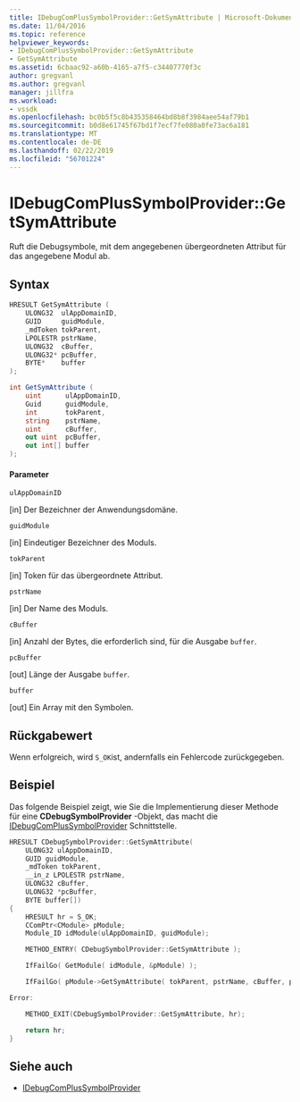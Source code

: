 ```yaml
---
title: IDebugComPlusSymbolProvider::GetSymAttribute | Microsoft-Dokumentation
ms.date: 11/04/2016
ms.topic: reference
helpviewer_keywords:
- IDebugComPlusSymbolProvider::GetSymAttribute
- GetSymAttribute
ms.assetid: 6cbaac92-a60b-4165-a7f5-c34407770f3c
author: gregvanl
ms.author: gregvanl
manager: jillfra
ms.workload:
- vssdk
ms.openlocfilehash: bc0b5f5c8b435358464bd8b8f3984aee54af79b1
ms.sourcegitcommit: b0d8e61745f67bd1f7ecf7fe080a0fe73ac6a181
ms.translationtype: MT
ms.contentlocale: de-DE
ms.lasthandoff: 02/22/2019
ms.locfileid: "56701224"
---
```

# <a name="idebugcomplussymbolprovidergetsymattribute"></a>IDebugComPlusSymbolProvider::GetSymAttribute
Ruft die Debugsymbole, mit dem angegebenen übergeordneten Attribut für das angegebene Modul ab.

## <a name="syntax"></a>Syntax

```cpp
HRESULT GetSymAttribute (
    ULONG32  ulAppDomainID,
    GUID     guidModule,
    _mdToken tokParent,
    LPOLESTR pstrName,
    ULONG32  cBuffer,
    ULONG32* pcBuffer,
    BYTE*    buffer
);
```

```csharp
int GetSymAttribute (
    uint      ulAppDomainID,
    Guid      guidModule,
    int       tokParent,
    string    pstrName,
    uint      cBuffer,
    out uint  pcBuffer,
    out int[] buffer
);
```

#### <a name="parameters"></a>Parameter
`ulAppDomainID`

 [in] Der Bezeichner der Anwendungsdomäne.

`guidModule`

 [in] Eindeutiger Bezeichner des Moduls.

`tokParent`

 [in] Token für das übergeordnete Attribut.

`pstrName`

 [in] Der Name des Moduls.

`cBuffer`

 [in] Anzahl der Bytes, die erforderlich sind, für die Ausgabe `buffer`.

`pcBuffer`

 [out] Länge der Ausgabe `buffer`.

`buffer`

 [out] Ein Array mit den Symbolen.

## <a name="return-value"></a>Rückgabewert
Wenn erfolgreich, wird `S_OK`ist, andernfalls ein Fehlercode zurückgegeben.

## <a name="example"></a>Beispiel
Das folgende Beispiel zeigt, wie Sie die Implementierung dieser Methode für eine **CDebugSymbolProvider** -Objekt, das macht die [IDebugComPlusSymbolProvider](../../../extensibility/debugger/reference/idebugcomplussymbolprovider.md) Schnittstelle.

```cpp
HRESULT CDebugSymbolProvider::GetSymAttribute(
    ULONG32 ulAppDomainID,
    GUID guidModule,
    _mdToken tokParent,
    __in_z LPOLESTR pstrName,
    ULONG32 cBuffer,
    ULONG32 *pcBuffer,
    BYTE buffer[])
{
    HRESULT hr = S_OK;
    CComPtr<CModule> pModule;
    Module_ID idModule(ulAppDomainID, guidModule);

    METHOD_ENTRY( CDebugSymbolProvider::GetSymAttribute );

    IfFailGo( GetModule( idModule, &pModule) );

    IfFailGo( pModule->GetSymAttribute( tokParent, pstrName, cBuffer, pcBuffer, buffer ) );

Error:

    METHOD_EXIT(CDebugSymbolProvider::GetSymAttribute, hr);

    return hr;
}
```

## <a name="see-also"></a>Siehe auch
- [IDebugComPlusSymbolProvider](../../../extensibility/debugger/reference/idebugcomplussymbolprovider.md)

